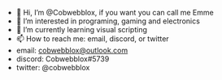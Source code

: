 - 👋 Hi, I’m @Cobwebblox, if you want you can call me Emme
- 👀 I’m interested in programing, gaming and electronics
- 🌱 I’m currently learning visual scripting
- 📫 How to reach me: email, discord, or twitter
- email: cobwebblox@outlook.com
- discord: Cobwebblox#5739
- twitter: @cobwebblox
